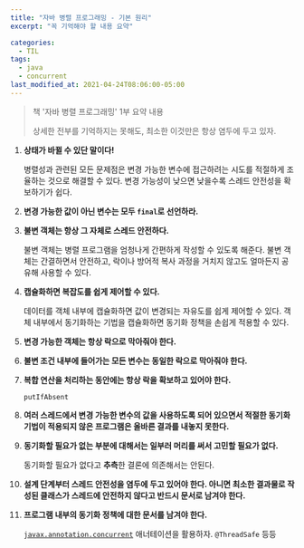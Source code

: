 ```yaml
---
title: "자바 병렬 프로그래밍 - 기본 원리"
excerpt: "꼭 기억해야 할 내용 요약"

categories:
  - TIL
tags:
  - java
  - concurrent
last_modified_at: 2021-04-24T08:06:00-05:00
---
```


> 책 '자바 병렬 프로그래밍' 1부 요약 내용
>
> 상세한 전부를 기억하지는 못해도, 최소한 이것만은 항상 염두에 두고 있자.

1. **상태가 바뀔 수 있단 말이다!**
   
   병렬성과 관련된 모든 문제점은 변경 가능한 변수에 접근하려는 시도를 적절하게 조율하는 것으로 해결할 수 있다. 변경 가능성이 낮으면 낮을수록 스레드 안전성을 확보하기가 쉽다.
   
2. **변경 가능한 값이 아닌 변수는 모두 `final`로 선언하라.**

3. **불변 객체는 항상 그 자체로 스레드 안전하다.**

   불변 객체는 병렬 프로그램을 엄청나게 간편하게 작성할 수 있도록 해준다. 불변 객체는 간결하면서 안전하고, 락이나 방어적 복사 과정을 거치지 않고도 얼마든지 공유해 사용할 수 있다.

4. **캡슐화하면 복잡도를 쉽게 제어할 수 있다.**
   
   데이터를 객체 내부에 캡슐화하면 값이 변경되는 자유도를 쉽게 제어할 수 있다. 객체 내부에서 동기화하는 기법을 캡슐화하면 동기화 정책을 손쉽게 적용할 수 있다.

5. **변경 가능한 객체는 항상 락으로 막아줘야 한다.**

6. **불변 조건 내부에 들어가는 모든 변수는 동일한 락으로 막아줘야 한다.**

7. **복합 연산을 처리하는 동안에는 항상 락을 확보하고 있어야 한다.**
   
   `putIfAbsent`

8. **여러 스레드에서 변경 가능한 변수의 값을 사용하도록 되어 있으면서 적절한 동기화 기법이 적용되지 않은 프로그램은 올바른 결과를 내놓지 못한다.**

9. **동기화할 필요가 없는 부분에 대해서는 일부러 머리를 써서 고민할 필요가 없다.**
   
   동기화할 필요가 없다고 **추측**한 결론에 의존해서는 안된다.

11. **설계 단계부터 스레드 안전성을 염두에 두고 있어야 한다. 아니면 최소한 결과물로 작성된 클래스가 스레드에 안전하지 않다고 반드시 문서로 남겨야 한다.**

12. **프로그램 내부의 동기화 정책에 대한 문서를 남겨야 한다.**

    [`javax.annotation.concurrent`](https://www.javadoc.io/static/com.google.code.findbugs/annotations/3.0.1u2/javax/annotation/concurrent/package-summary.html) 애너테이션을 활용하자. `@ThreadSafe` 등등